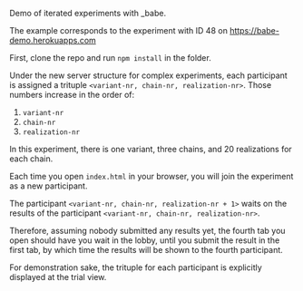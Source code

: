 Demo of iterated experiments with \_babe.

The example corresponds to the experiment with ID 48 on https://babe-demo.herokuapps.com

First, clone the repo and run `npm install` in the folder.

Under the new server structure for complex experiments, each participant is assigned a trituple `<variant-nr, chain-nr, realization-nr>`. Those numbers increase in the order of:

1. `variant-nr`
2. `chain-nr`
3. `realization-nr`

In this experiment, there is one variant, three chains, and 20 realizations for each chain.

Each time you open `index.html` in your browser, you will join the experiment as a new participant.

The participant `<variant-nr, chain-nr, realization-nr + 1>` waits on the results of the participant `<variant-nr, chain-nr, realization-nr>`.

Therefore, assuming nobody submitted any results yet, the fourth tab you open should have you wait in the lobby, until you submit the result in the first tab, by which time the results will be shown to the fourth participant.

For demonstration sake, the trituple for each participant is explicitly displayed at the trial view.
